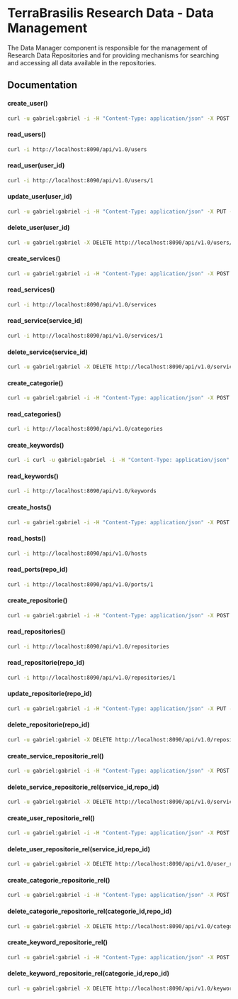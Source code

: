 # TerraBrasilis Research Data - Data Management
The Data Manager component is responsible for the management of Research Data Repositories and for providing mechanisms for searching and accessing all data available in the repositories.


Documentation
------------
#### create_user()
```sh
curl -u gabriel:gabriel -i -H "Content-Type: application/json" -X POST -d '{"username": "gabriel", "full_name": "Gabriel Sansigolo", "email":"gabrielsansigolo@gmail.com", "image":"assets/images/img_avatar2.png", "created_on":"2019-09-04T14:48:54+00:00", "last_login":"2019-09-04T14:48:54+00:00"}' http://localhost:8090/api/v1.0/users
```

#### read_users()
```sh
curl -i http://localhost:8090/api/v1.0/users
```

#### read_user(user_id)
```sh
curl -i http://localhost:8090/api/v1.0/users/1
```

#### update_user(user_id)
```sh
curl -u gabriel:gabriel -i -H "Content-Type: application/json" -X PUT -d '{"username": "gabriel", "full_name": "Gabriel Sansigolo", "password":"gabriel", "email":"gabrielsansigolo@gmail.com", "image":"assets/images/img_avatar2.png", "created_on":"2019-09-04T14:48:54+00:00", "last_login":"2019-09-04T14:48:54+00:00"}' http://localhost:8090/api/v1.0/users/1
```

#### delete_user(user_id)
```sh
curl -u gabriel:gabriel -X DELETE http://localhost:8090/api/v1.0/users/3
```

#### create_services() 
```sh
curl -u gabriel:gabriel -i -H "Content-Type: application/json" -X POST -d '{"name": "PostgreSQL", "machine": 1, "host_id": 3, "created_on": "2019-09-04T14:48:54+00:00"}' http://localhost:8090/api/v1.0/services
```

#### read_services() 
```sh
curl -i http://localhost:8090/api/v1.0/services
```

#### read_service(service_id)
```sh
curl -i http://localhost:8090/api/v1.0/services/1
```

#### delete_service(service_id)
```sh
curl -u gabriel:gabriel -X DELETE http://localhost:8090/api/v1.0/services/7
```

#### create_categorie()
```sh
curl -u gabriel:gabriel -i -H "Content-Type: application/json" -X POST -d '{"name": "Observação da Terra"}' http://localhost:8090/api/v1.0/categories
```

#### read_categories() 
```sh
curl -i http://localhost:8090/api/v1.0/categories

```

#### create_keywords()
```sh
curl -i curl -u gabriel:gabriel -i -H "Content-Type: application/json" -X POST -d '{"name": "Processamento de Imagens"}' http://localhost:8090/api/v1.0/keywords
```

#### read_keywords()
```sh
curl -i http://localhost:8090/api/v1.0/keywords

```

#### create_hosts()
```sh
curl -u gabriel:gabriel -i -H "Content-Type: application/json" -X POST -d '{"name": "Servidor_3","address": "172.19.0","created_on":"2019-09-04T14:48:54+00:00" }' http://localhost:8090/api/v1.0/hosts
```

#### read_hosts()
```sh
curl -i http://localhost:8090/api/v1.0/hosts

```

#### read_ports(repo_id)
```sh
curl -i http://localhost:8090/api/v1.0/ports/1

```
#### create_repositorie()
```sh
curl -u gabriel:gabriel -i -H "Content-Type: application/json" -X POST -d '{"name": "Teste","abstract": "Teste","maintainer": "username","created_on": "2019-09-04T14:48:54+00:00","language": "Português","email": "email@email.com","bbox": "POLYGON((-70.0588433406 -33.3848757513,-35.2541558406 -33.3848757513, -35.2541558406 0.2315631899,-70.0588433406 0.2315631899,-70.0588433406 -33.3848757513))","custom_fields": []}' http://localhost:8090/api/v1.0/repositories
```

#### read_repositories()
```sh
curl -i http://localhost:8090/api/v1.0/repositories
```

#### read_repositorie(repo_id)
```sh
curl -i http://localhost:8090/api/v1.0/repositories/1

```

#### update_repositorie(repo_id)
```sh
curl -u gabriel:gabriel -i -H "Content-Type: application/json" -X PUT -d '{"name": "Teste","abstract": "Teste","maintainer": "username","created_on": "2019-09-04T14:48:54+00:00","language": "Português","email": "email@email.com","bbox": "POLYGON((-70.0588433406 -33.3848757513,-35.2541558406 -33.3848757513, -35.2541558406 0.2315631899,-70.0588433406 0.2315631899,-70.0588433406 -33.3848757513))","custom_fields": []}' http://localhost:8090/api/v1.0/repositories/3
```

#### delete_repositorie(repo_id)
```sh
curl -u gabriel:gabriel -X DELETE http://localhost:8090/api/v1.0/repositories/3
```

#### create_service_repositorie_rel()
```sh
curl -u gabriel:gabriel -i -H "Content-Type: application/json" -X POST -d '{"repo_id": 1, "service_id": 4}' http://localhost:8090/api/v1.0/service_repositorie_rel
```

 #### delete_service_repositorie_rel(service_id,repo_id)
```sh
curl -u gabriel:gabriel -X DELETE http://localhost:8090/api/v1.0/service_repositorie_rel/1/3
```

#### create_user_repositorie_rel()
```sh
curl -u gabriel:gabriel -i -H "Content-Type: application/json" -X POST -d '{"repo_id": 1, "user_id": 3}' http://localhost:8090/api/v1.0/user_repositorie_rel
```

 #### delete_user_repositorie_rel(service_id,repo_id)
```sh
curl -u gabriel:gabriel -X DELETE http://localhost:8090/api/v1.0/user_repositorie_rel/4/1
```

#### create_categorie_repositorie_rel()
```sh
curl -u gabriel:gabriel -i -H "Content-Type: application/json" -X POST -d '{"repo_id": 1, "categorie_id": 3}' http://localhost:8090/api/v1.0/categorie_repositorie_rel

```

#### delete_categorie_repositorie_rel(categorie_id,repo_id)
```sh
curl -u gabriel:gabriel -X DELETE http://localhost:8090/api/v1.0/categorie_repositorie_rel/1/3
```

#### create_keyword_repositorie_rel()
```sh
curl -u gabriel:gabriel -i -H "Content-Type: application/json" -X POST -d '{"repo_id": 1, "keyword_id": 7}' http://localhost:8090/api/v1.0/keyword_repositorie_rel
```

#### delete_keyword_repositorie_rel(categorie_id,repo_id)
```sh
curl -u gabriel:gabriel -X DELETE http://localhost:8090/api/v1.0/keyword_repositorie_rel/7/1
```
